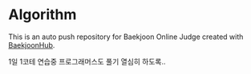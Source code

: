 # Algorithm
This is an auto push repository for Baekjoon Online Judge created with [BaekjoonHub](https://github.com/BaekjoonHub/BaekjoonHub).

1일 1코테 연습중
프로그래머스도 풀기
열심히 하도록..

